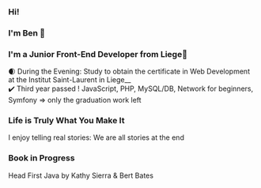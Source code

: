 ### Hi!
### I'm Ben :chestnut:
### I'm a Junior Front-End Developer from Liege👋

:waxing_crescent_moon: During the Evening: Study to obtain the certificate in Web Development at the Institut Saint-Laurent in Liege__  
:heavy_check_mark: Third year passed ! JavaScript, PHP, MySQL/DB, Network for beginners, Symfony => only the graduation work left 



###  Life is Truly What You Make It
I enjoy telling real stories: We are all stories at the end

### Book in Progress
Head First Java by Kathy Sierra & Bert Bates


<!--
**BenoitMayeur/BenoitMayeur** is a ✨ _special_ ✨ repository because its `README.md` (this file) appears on your GitHub profile.

Here are some ideas to get you started:

- 🔭 I’m currently working on ...
- 🌱 I’m currently learning ...
- 👯 I’m looking to collaborate on ...
- 🤔 I’m looking for help with ...
- 💬 Ask me about ...
- 📫 How to reach me: ...
- 😄 Pronouns: ...
- ⚡ Fun fact: ...
-->
